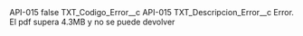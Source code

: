 <?xml version="1.0" encoding="UTF-8"?>
<CustomMetadata xmlns="http://soap.sforce.com/2006/04/metadata" xmlns:xsi="http://www.w3.org/2001/XMLSchema-instance" xmlns:xsd="http://www.w3.org/2001/XMLSchema">
    <label>API-015</label>
    <protected>false</protected>
    <values>
        <field>TXT_Codigo_Error__c</field>
        <value xsi:type="xsd:string">API-015</value>
    </values>
    <values>
        <field>TXT_Descripcion_Error__c</field>
        <value xsi:type="xsd:string">Error. El pdf supera 4.3MB y no se puede devolver</value>
    </values>
</CustomMetadata>
